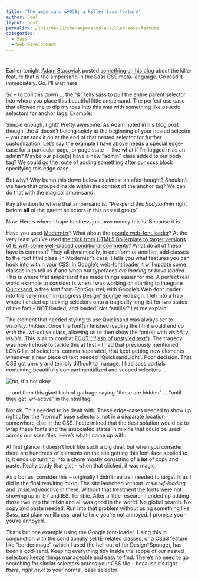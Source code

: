 ```yaml
---
title: 'The ampersand &#038; a killer Sass feature'
author: Joel
layout: post
permalink: /2011/06/28/the-ampersand-a-killer-sass-feature
categories:
  - Sass
  - Web Development
---
```

# 

Earlier tonight [Adam Stacoviak][1] posted [something on his blog][2] about the killer feature that is the ampersand in the Sass CSS meta-language. Go read it immediately. Go. I’ll wait here.

 [1]: http://twitter.com/adamstac
 [2]: http://adamstacoviak.com/posts/referencing-parent-selectors/

So – to boil this down … the *“&”* tells sass to pull the entire parent selector into where you place this beautiful little ampersand. The perfect use case that allowed me to dip my toes into this was with something like psuedo selectors for anchor tags. Example: 

Simple enough, right? Pretty awesome. As Adam noted in his blog post though, the *&* doesn’t belong solely at the beginning of your nested selector – you can tack it on at the end of that nested selector for further customization. Let’s say the example I have above needs a special edge-case for a particular page, or page state — like what if I’m logged in as an admin? Maybe our page(s) have a new “admin” class added to our body tag? We could go the route of adding something after our scss block specifying this edge case.

But why? Why bump this down below as almost an afterthought? Shouldn’t we have that grouped inside within the context of the anchor tag? We can do that with the magical ampersand:

Pay attention to where that ampersand is. “Pre-pend this *body.admin* right before **all** of the parent selectors in this nested group”.

Now. Here’s where I hope to stress just how money this is. Because it is.

Have you used [Modernizr][3]? What about the [google web-font loader][4]? At the very least you’ve used [the trick from HTML5 Boilerplate to target versions of IE with some well-placed conditional comments][5]? What do all of these have in common? They all dynamically, in one form or another, add classes to the root html class. In Modernizr’s case it tells you what features you can hook into within your CSS. In Google’s web-font loader it will update some classes in  to tell us if and when our typefaces *are loading* or *have loaded*. This is where that ampersand has made things easier for me. 
A perfect real world example to consider is when I was working on starting to integrate [Quicksand][6], a free font from FontSquirrel, with Google’s Web-font loader, into the very much in-progress [Design*Sponge][7] redesign. I fell into a trap where I ended up tacking selectors onto a tragically long list for two states of the font – NOT loaded, and loaded. Not familiar? Let me explain. 

The element that needed styling to use Quicksand was always set to *visibility: hidden*. Once the font(s) finished loading the html would end up with the .wf-active class, allowing us to then show the font(s) with *visibility: visible*. This is all to combat [FOUT (“flash of unstyled text”)][8]. The tragedy was how I chose to tackle this at first – I had that previously mentioned LONG list of selectors, comma separated, that kept getting new elements whenever a new piece of text needed “QuicksandLight”. Poor decision. That CSS got unruly and terribly difficult to manage. I had sass partials containing beautifully compartmentalized and scoped selectors …

![no, it's not okay][9] 

… and then this giant blob of garbage saying “these are hidden” … “until they get .wf-active” in the html tag. 

Not ok. This needed to be dealt with. These edge-cases needed to show up right after the “normal” base selectors, not in a disparate location somewhere else in the CSS. I determined that the best solution would be to wrap these fonts and the associated states in mixins that could be used across our scss files. Here’s what I came up with: 

At first glance it doesn’t look like such a big deal, but when you consider there are hundreds of elements on the site getting this font-face applied to it, it ends up turning into a chore mostly consisting of a **lot** of copy and paste. Really study that gist – when that clicked, it was magic. 

As a bonus, consider this – originally I didn’t realize I needed to target IE as I did in the final resulting mixin. The site launched without *.msie.wf-loading* and *.msie.wf-inactive* in there. Without that treatment the fonts were not showing up in IE7 and IE8. Terrible. After a little research I ended up adding those two into the mixin and all was good in the world. No global search. No copy and paste needed. Run into that problem without using something like Sass, just plain vanilla css, and tell me you’re not annoyed. I promise you – you’re annoyed.

That’s but one example using the Google font-loader. Using this in conjunction with the conditionally set IE-related classes, or a CSS3 feature like “borderimage” (which I used the hell out of for Design*Sponge), has been a god-send. Keeping everything tidy inside the scope of our nested selectors keeps things manageable and easy to find. There’s no need to go searching for similar selectors across your CSS file – because it’s right *there*, *right next* to your normal, base selector.

 [3]: http://www.modernizr.com/
 [4]: http://code.google.com/apis/webfonts/docs/webfont_loader.html
 [5]: http://paulirish.com/2008/conditional-stylesheets-vs-css-hacks-answer-neither/
 [6]: http://www.fontsquirrel.com/fonts/Quicksand
 [7]: http://www.designsponge.com/
 [8]: http://paulirish.com/2009/fighting-the-font-face-fout/
 [9]: http://s3.amazonaws.com/kym-assets/entries/icons/original/000/005/627/untitled.JPG "not ok"
